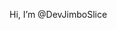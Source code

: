 Hi, I’m @DevJimboSlice

<!---
DevJimboSlice/DevJimboSlice is a ✨ special ✨ repository because its `README.md` (this file) appears on your GitHub profile.
You can click the Preview link to take a look at your changes.
--->
